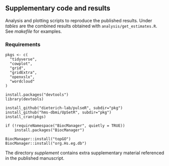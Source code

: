 ## Supplementary code and results

Analysis and plotting scripts to reproduce the published results.
Under *tables* are the combined results obtained with `analysis/get_estimates.R`.
See *makefile* for examples.

### Requirements

```{r}
pkgs <- c(
  "tidyverse",
  "cowplot",
  "grid",
  "gridExtra",
  "openxslx",
  "wordcloud"
)

install.packages("devtools")
library(devtools)

install_github("dieterich-lab/pulseR", subdir="pkg")
install_github("hms-dbmi/UpSetR", subdir="pkg")
install_cran(pkgs)

if (!requireNamespace("BiocManager", quietly = TRUE))
    install.packages("BiocManager")

BiocManager::install("topGO")
BiocManager::install("org.Hs.eg.db")

```

The directory *supplement* contains extra supplementary material referenced in the 
published manuscript.

